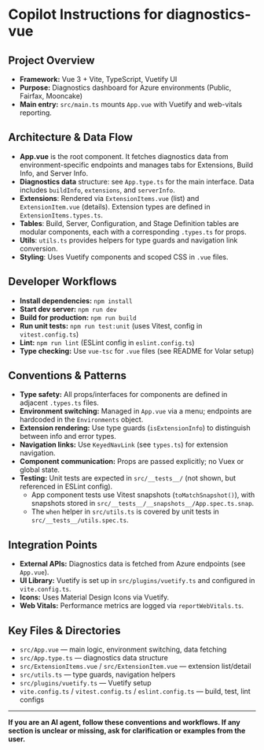 # Copilot Instructions for diagnostics-vue

## Project Overview

- **Framework:** Vue 3 + Vite, TypeScript, Vuetify UI
- **Purpose:** Diagnostics dashboard for Azure environments (Public, Fairfax, Mooncake)
- **Main entry:** `src/main.ts` mounts `App.vue` with Vuetify and web-vitals reporting.

## Architecture & Data Flow

- **App.vue** is the root component. It fetches diagnostics data from environment-specific endpoints and manages tabs for Extensions, Build Info, and Server Info.
- **Diagnostics data** structure: see `App.type.ts` for the main interface. Data includes `buildInfo`, `extensions`, and `serverInfo`.
- **Extensions**: Rendered via `ExtensionItems.vue` (list) and `ExtensionItem.vue` (details). Extension types are defined in `ExtensionItems.types.ts`.
- **Tables**: Build, Server, Configuration, and Stage Definition tables are modular components, each with a corresponding `.types.ts` for props.
- **Utils**: `utils.ts` provides helpers for type guards and navigation link conversion.
- **Styling**: Uses Vuetify components and scoped CSS in `.vue` files.

## Developer Workflows

- **Install dependencies:** `npm install`
- **Start dev server:** `npm run dev`
- **Build for production:** `npm run build`
- **Run unit tests:** `npm run test:unit` (uses Vitest, config in `vitest.config.ts`)
- **Lint:** `npm run lint` (ESLint config in `eslint.config.ts`)
- **Type checking:** Use `vue-tsc` for `.vue` files (see README for Volar setup)

## Conventions & Patterns

- **Type safety:** All props/interfaces for components are defined in adjacent `.types.ts` files.
- **Environment switching:** Managed in `App.vue` via a menu; endpoints are hardcoded in the `Environments` object.
- **Extension rendering:** Use type guards (`isExtensionInfo`) to distinguish between info and error types.
- **Navigation links:** Use `KeyedNavLink` (see `types.ts`) for extension navigation.
- **Component communication:** Props are passed explicitly; no Vuex or global state.
- **Testing:** Unit tests are expected in `src/__tests__/` (not shown, but referenced in ESLint config).
  - App component tests use Vitest snapshots (`toMatchSnapshot()`), with snapshots stored in `src/__tests__/__snapshots__/App.spec.ts.snap`.
  - The `when` helper in `src/utils.ts` is covered by unit tests in `src/__tests__/utils.spec.ts`.

## Integration Points

- **External APIs:** Diagnostics data is fetched from Azure endpoints (see `App.vue`).
- **UI Library:** Vuetify is set up in `src/plugins/vuetify.ts` and configured in `vite.config.ts`.
- **Icons:** Uses Material Design Icons via Vuetify.
- **Web Vitals:** Performance metrics are logged via `reportWebVitals.ts`.

## Key Files & Directories

- `src/App.vue` — main logic, environment switching, data fetching
- `src/App.type.ts` — diagnostics data structure
- `src/ExtensionItems.vue` / `src/ExtensionItem.vue` — extension list/detail
- `src/utils.ts` — type guards, navigation helpers
- `src/plugins/vuetify.ts` — Vuetify setup
- `vite.config.ts` / `vitest.config.ts` / `eslint.config.ts` — build, test, lint configs

---

**If you are an AI agent, follow these conventions and workflows. If any section is unclear or missing, ask for clarification or examples from the user.**
